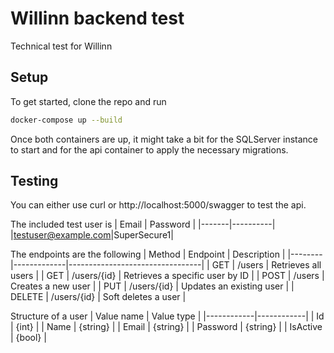 
# Willinn backend test

Technical test for Willinn


## Setup
To get started, clone the repo and run
```bash
docker-compose up --build
```
Once both containers are up, it might take a bit for the SQLServer instance to start and for the api container to apply the necessary migrations.
## Testing
You can either use curl or http://localhost:5000/swagger to test the api.

The included test user is
| Email | Password |
|-------|----------|
|testuser@example.com|SuperSecure1|

The endpoints are the following
| Method | Endpoint    | Description                     |
|--------|-------------|---------------------------------|
| GET    | /users      | Retrieves all users             |
| GET    | /users/{id} | Retrieves a specific user by ID |
| POST   | /users      | Creates a new user              |
| PUT    | /users/{id} | Updates an existing user        |
| DELETE | /users/{id} | Soft deletes a user             |

Structure of a user
| Value name | Value type |
|------------|------------|
| Id         | {int}      |
| Name       | {string}   |
| Email      | {string}   |
| Password   | {string}   |
| IsActive   | {bool}     |